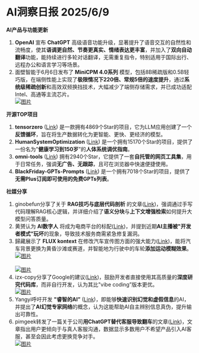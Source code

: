 # AI洞察日报 2025/6/9

**AI产品与功能更新**
1. **OpenAI** 宣布 **ChatGPT** 高级语音功能升级，显著提升了语音交互的自然性和流畅度，使其**语调更自然、节奏更真实、情绪表达更丰富**，并加入了**双向自动翻译**功能，能持续进行多轮对话翻译，无需重复指令，特别适用于国际出行、远程办公和语言学习等场景。
2. 面壁智能于6月6日发布了 **MiniCPM 4.0系列** 模型，包括8B稀疏版和0.5B轻巧版，在端侧性能上实现了**极限情况下220倍、常规5倍的速度提升**，通过**系统级稀疏创新**和高效双频换挡技术，大幅减少了端侧存储需求，并已成功适配Intel、高通等主流芯片。
 <br/> [![图片](https://upload.chinaz.com/2025/0608/6388497352726253514384248.png "img")](https://upload.chinaz.com/2025/0608/6388497352726253514384248.png) <br/>

**开源TOP项目**
1. **tensorzero** ([Link](https://github.com/tensorzero/tensorzero)) 是一款拥有4869个Star的项目，它为LLM应用创建了一个**反馈循环**，旨在将生产数据转化为更智能、更快、更经济的模型。
2. **HumanSystemOptimization** ([Link](https://github.com/zijie0/HumanSystemOptimization)) 是一个拥有15170个Star的项目，提供了一份名为"**健康学习到150岁**”的**人体系统调优指南**。
3. **omni-tools** ([Link](https://github.com/iib0011/omni-tools)) 拥有2940个Star，它提供了一套**自托管的网页工具集**，用于日常任务，强调**无广告、无跟踪**，且可在浏览器中快速便捷使用。
4. **BlackFriday-GPTs-Prompts** ([Link](https://github.com/friuns2/BlackFriday-GPTs-Prompts)) 是一个拥有7018个Star的项目，提供了**无需Plus订阅即可使用的免费GPTs列表**。

**社媒分享**
1. ginobefun分享了关于 **RAG技巧与底层代码剖析** 的文章([Link](https://x.com/hongming731/status/1931695593300295887))，强调通过手写代码理解RAG核心逻辑，并详细介绍了**语义分块**与**上下文增强检索**如何提升大模型问答质量。
2. 黄赟认为 **AI数字人** 将成为电商平台的标配([Link](https://x.com/huangyun_122/status/1931651642912575799))，并提到近期**AI主播被"开发者模式”玩坏**的现象，导致技术服务商需紧急修复漏洞。
3. 歸藏展示了 **FLUX kontext** 在修改汽车宣传图方面的强大能力([Link](https://m.okjike.com/originalPosts/684554a3f2a4a64de9113b05))，能将汽车背景更换为黄昏沙滩或赛道，并智能地为行驶中的车轮**添加运动模糊效果**。
 <br/> [![图片](https://cdnv2.ruguoapp.com/FgYlujbzq6TyHy_7vk80onRQz2s0v3.png "img")](https://cdnv2.ruguoapp.com/FgYlujbzq6TyHy_7vk80onRQz2s0v3.png) <br/>
 <br/> [![图片](https://cdnv2.ruguoapp.com/Frl3Mso4Vw3AJ0TMEhauKTMf1KJSv3.png "img")](https://cdnv2.ruguoapp.com/Frl3Mso4Vw3AJ0TMEhauKTMf1KJSv3.png) <br/>
4. izx-copy分享了Google的建议([Link](https://m.okjike.com/originalPosts/684547c3380c5253de2afdb8))，鼓励开发者直接使用其高质量的**深度研究代码库**，而非自行开发，认为其比"vibe coding”版本更优。
 <br/> [![图片](https://cdnv2.ruguoapp.com/Fq5xvk7MirT9ygZ10T5hIx3lWRlvv3.jpg "img")](https://cdnv2.ruguoapp.com/Fq5xvk7MirT9ygZ10T5hIx3lWRlvv3.jpg) <br/>
5. Yangyi呼吁开发 **"睿智的AI”** ([Link](https://x.com/Yangyixxxx/status/1931568827126743513))，即能够**快速识别幻觉和虚假信息**的AI，并提出了**AI幻觉专家网络**的概念，认为这能帮助AI自主辨别信息真伪，提升输出可靠性。
6. pimgeek转发了一篇关于公司**用ChatGPT替代客服导致翻车**的文章([Link](https://mp.weixin.qq.com/s/68NngKn8nhZEziLkRvBcTg))，文章指出用户更倾向于与真人客服沟通，数据显示多数用户不希望产品引入AI客服，甚至会因此考虑更换竞争对手。
 <br/> [![图片](https://mmbiz.qpic.cn/mmbiz_jpg/kKoeb9t5fNrx85xJ2bibZStRvd1w55tu3rasGH4r7WyxZ3ECSxozia6DZvicBZcXVKhsUSCSKw47gnesic2RfDztsQ/0?wx_fmt=jpeg "img")](https://mmbiz.qpic.cn/mmbiz_jpg/kKoeb9t5fNrx85xJ2bibZStRvd1w55tu3rasGH4r7WyxZ3ECSxozia6DZvicBZcXVKhsUSCSKw47gnesic2RfDztsQ/0?wx_fmt=jpeg) <br/>